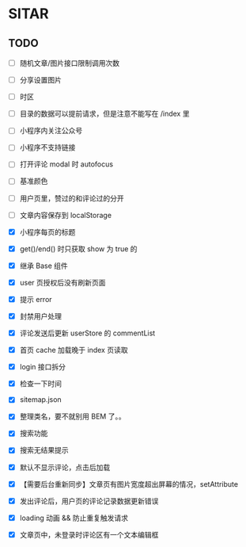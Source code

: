 # SITAR

## TODO

- [ ] 随机文章/图片接口限制调用次数
- [ ] 分享设置图片
- [ ] 时区
- [ ] 目录的数据可以提前请求，但是注意不能写在 /index 里
- [ ] 小程序内关注公众号

- [ ] 小程序不支持链接
- [ ] 打开评论 modal 时 autofocus
- [ ] 基准颜色
- [ ] 用户页里，赞过的和评论过的分开
- [ ] 文章内容保存到 localStorage

- [x] 小程序每页的标题
- [x] get()/end() 时只获取 show 为 true 的
- [x] 继承 Base 组件
- [x] user 页授权后没有刷新页面
- [x] 提示 error
- [x] 封禁用户处理
- [x] 评论发送后更新 userStore 的 commentList
- [x] 首页 cache 加载晚于 index 页读取
- [x] login 接口拆分
- [x] 检查一下时间
- [x] sitemap.json
- [x] 整理类名，要不就别用 BEM 了。。
- [x] 搜索功能
- [x] 搜索无结果提示
- [x] 默认不显示评论，点击后加载
- [x] 【需要后台重新同步】文章页有图片宽度超出屏幕的情况，setAttribute
- [x] 发出评论后，用户页的评论记录数据更新错误
- [x] loading 动画 && 防止重复触发请求
- [x] 文章页中，未登录时评论区有一个文本编辑框
